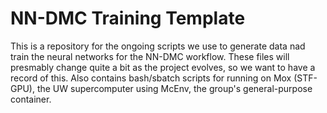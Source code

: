 # NN-DMC Training Template

This is a repository for the ongoing scripts we use to generate data nad train the neural networks for the NN-DMC workflow. These files will presmably change quite a bit as the project evolves, so we want to have a record of this. Also contains bash/sbatch scripts for running on Mox (STF-GPU), the UW supercomputer using McEnv, the group's general-purpose container.
